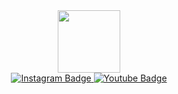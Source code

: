 <div id="header" align="center">
  <img src="https://media.giphy.com/media/v1.Y2lkPTc5MGI3NjExM2xsa2hzbGd4Mjg5bmRiNzVkcXlvb3Q1Z2hsNTJ2Y3UxeHRqcjhlYiZlcD12MV9pbnRlcm5hbF9naWZfYnlfaWQmY3Q9cw/M9gbBd9nbDrOTu1Mqx/giphy.gif" width="100">
</div>
<div id="badges" align="center">
  <a href="https://instagram.com/rizal_rohman12">
    <img src="https://img.shields.io/badge/Instagram-purple?logo=instagram&logoColor=white&style=for-the-badge" alt="Instagram Badge">
  </a>
  <a href="https://www.youtube.com/@CodeQuirks-/">
    <img src="https://img.shields.io/badge/YouTube-red?logo=youtube&logoColor=white&style=for-the-badge" alt="Youtube Badge">
  </a>
</div>

